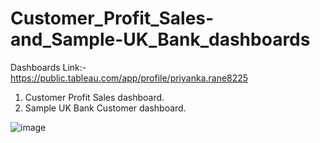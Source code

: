 # Customer_Profit_Sales-and_Sample-UK_Bank_dashboards


Dashboards Link:- https://public.tableau.com/app/profile/priyanka.rane8225

1) Customer Profit Sales dashboard.
2) Sample UK Bank Customer dashboard.

![image](https://user-images.githubusercontent.com/110161323/224469532-b35a7d2f-d63a-496c-808a-4553daa3670d.png)
